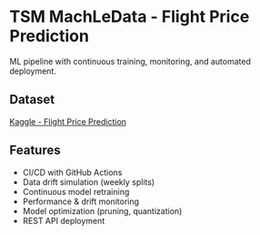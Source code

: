 # TSM MachLeData - Flight Price Prediction

ML pipeline with continuous training, monitoring, and automated deployment.

## Dataset
[Kaggle - Flight Price Prediction](https://www.kaggle.com/datasets/shubhambathwal/flight-price-prediction)

## Features
- CI/CD with GitHub Actions
- Data drift simulation (weekly splits)
- Continuous model retraining
- Performance & drift monitoring
- Model optimization (pruning, quantization)
- REST API deployment
